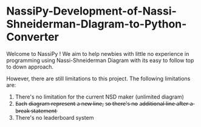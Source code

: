 # NassiPy-Development-of-Nassi-Shneiderman-DIagram-to-Python-Converter

Welcome to NassiPy ! We aim to help newbies with little no experience in programming using Nassi-Shneiderman Diagram with its easy to follow top to down approach.

However, there are still limitations to this project. The following limitations are:
1. There's no limitation for the current NSD maker (unlimited diagram)
2. E̶a̶c̶h̶ d̶i̶a̶g̶r̶a̶m̶ r̶e̶p̶r̶e̶s̶e̶n̶t̶ a̶ n̶e̶w̶ l̶i̶n̶e̶, s̶o̶ t̶h̶e̶r̶e̶'s̶ n̶o̶ a̶d̶d̶i̶t̶i̶o̶n̶a̶l̶ l̶i̶n̶e̶ a̶f̶t̶e̶r̶ a̶ b̶r̶e̶a̶k̶ s̶t̶a̶t̶e̶m̶e̶n̶t̶
3. There's no leaderboard system
